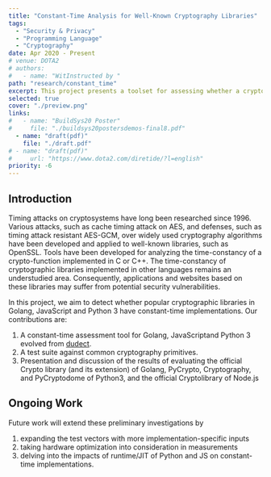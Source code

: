 ```yaml
---
title: "Constant-Time Analysis for Well-Known Cryptography Libraries"
tags:
  - "Security & Privacy"
  - "Programming Language"
  - "Cryptography"
date: Apr 2020 - Present
# venue: DOTA2
# authors:
#   - name: "WitInstructed by "
path: "research/constant_time"
excerpt: This project presents a toolset for assessing whether a cryptographic function is constant-time on two given (distinct)input sets. The toolset extends new support to languages other than C or C++, including Python3, Golang, and JavaScript. We present a comprehensive test suite covering common cryptographic primitives and providing finely-chosen inputs that can cause non-constant-time behavior of certain implementations. We then evaluate our approach by applying this test suite to a set of libraries with our toolset and observing the violations that are detected. Our preliminary results suggest that language runtime features such as JIT may break the constant-time requirement.
selected: true
cover: "./preview.png"
links:
#   - name: "BuildSys20 Poster"
#     file: "./buildsys20postersdemos-final8.pdf"
  - name: "draft(pdf)"
    file: "./draft.pdf"
# - name: "draft(pdf)"
#     url: "https://www.dota2.com/diretide/?l=english"
priority: -6
---
```


## Introduction

Timing attacks on cryptosystems have long been researched since 1996. Various attacks, such as cache timing attack on AES, and defenses, such as timing attack resistant AES-GCM, over widely used cryptography algorithms have been developed and applied to well-known libraries, such as OpenSSL. Tools have been developed for analyzing the time-constancy of a crypto-function implemented in C or C++. The time-constancy of cryptographic libraries implemented in other languages remains an understudied area. Consequently, applications and websites based on these libraries may suffer from potential security vulnerabilities. 

In this project, we aim to detect whether popular cryptographic libraries in Golang, JavaScript and Python 3 have constant-time implementations. Our contributions are: 

1. A constant-time assessment tool for Golang, JavaScriptand Python 3 evolved from [dudect](https://github.com/oreparaz/dudect).
2. A test suite against common cryptography primitives.
3. Presentation and discussion of the results of evaluating the official Crypto library (and its extension) of Golang, PyCrypto, Cryptography, and PyCryptodome of Python3, and the official Cryptolibrary of Node.js

## Ongoing Work

Future work will extend these preliminary investigations by
1. expanding the test vectors with more implementation-specific inputs
2. taking hardware optimization into consideration in measurements
3. delving into the impacts of runtime/JIT of Python and JS on constant-time implementations.

